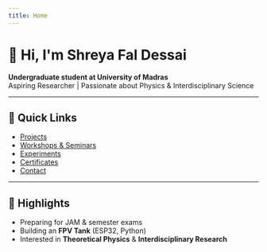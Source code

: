 ```yaml
---
title: Home
---
```


# 👋 Hi, I'm Shreya Fal Dessai

**Undergraduate student at University of Madras**  
Aspiring Researcher | Passionate about Physics & Interdisciplinary Science  


---

## 🔗 Quick Links
- [Projects](projects.md)
- [Workshops & Seminars](workshops.md)
- [Experiments](experiments.md)
- [Certificates](certificates.md)
- [Contact](contact.md)

---

## 🌟 Highlights
- Preparing for JAM & semester exams  
- Building an **FPV Tank** (ESP32, Python)  
- Interested in **Theoretical Physics** & **Interdisciplinary Research**
